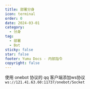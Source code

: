 ```yaml
---
title: 部署分身
icon: terminal
order: 0
date: 2024-03-01
category:
  - 分身
tag:
  - 部署
  - Bot
sticky: false
star: false
footer: Yumu Docs - 内部指令
copyright: false
---
```


使用 onebot 协议的 qq 客户端添加ws协议
`ws://121.41.63.60:11737/onebot/Socket`